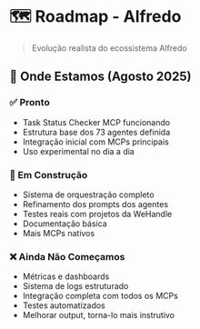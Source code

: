 # 🗺️ Roadmap - Alfredo

> Evolução realista do ecossistema Alfredo

## 📍 Onde Estamos (Agosto 2025)

### ✅ Pronto
- Task Status Checker MCP funcionando
- Estrutura base dos 73 agentes definida
- Integração inicial com MCPs principais
- Uso experimental no dia a dia

### 🔄 Em Construção
- Sistema de orquestração completo
- Refinamento dos prompts dos agentes
- Testes reais com projetos da WeHandle
- Documentação básica
- Mais MCPs nativos

### ❌ Ainda Não Começamos
- Métricas e dashboards
- Sistema de logs estruturado
- Integração completa com todos os MCPs
- Testes automatizados
- Melhorar output, torna-lo mais instrutivo